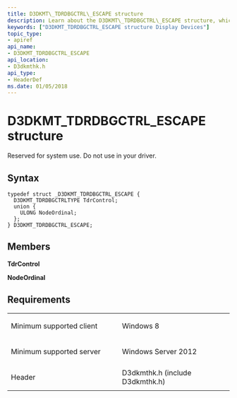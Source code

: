 ```yaml
---
title: D3DKMT\_TDRDBGCTRL\_ESCAPE structure
description: Learn about the D3DKMT\_TDRDBGCTRL\_ESCAPE structure, which is reserved for system use. Do not use in your driver.
keywords: ["D3DKMT_TDRDBGCTRL_ESCAPE structure Display Devices"]
topic_type:
- apiref
api_name:
- D3DKMT_TDRDBGCTRL_ESCAPE
api_location:
- D3dkmthk.h
api_type:
- HeaderDef
ms.date: 01/05/2018
---
```


# D3DKMT\_TDRDBGCTRL\_ESCAPE structure


Reserved for system use. Do not use in your driver.

## Syntax

```ManagedCPlusPlus
typedef struct _D3DKMT_TDRDBGCTRL_ESCAPE {
  D3DKMT_TDRDBGCTRLTYPE TdrControl;
  union {
    ULONG NodeOrdinal;
  };
} D3DKMT_TDRDBGCTRL_ESCAPE;
```

## Members

**TdrControl**

**NodeOrdinal**

## Requirements

<table>
<colgroup>
<col width="50%" />
<col width="50%" />
</colgroup>
<tbody>
<tr class="odd">
<td align="left"><p>Minimum supported client</p></td>
<td align="left"><p>Windows 8</p></td>
</tr>
<tr class="even">
<td align="left"><p>Minimum supported server</p></td>
<td align="left"><p>Windows Server 2012</p></td>
</tr>
<tr class="odd">
<td align="left"><p>Header</p></td>
<td align="left">D3dkmthk.h (include D3dkmthk.h)</td>
</tr>
</tbody>
</table>

 

 





